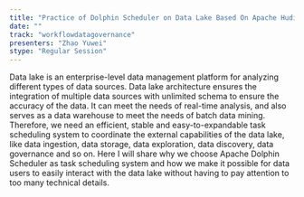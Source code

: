 ```yaml
---
title: "Practice of Dolphin Scheduler on Data Lake Based On Apache Hudi"
date: "" 
track: "workflowdatagovernance"
presenters: "Zhao Yuwei"
stype: "Regular Session"
---
```

Data lake is an enterprise-level data management platform for analyzing different types of data sources. Data lake architecture ensures the integration of multiple data sources with unlimited schema to ensure the accuracy of the data. It can meet the needs of real-time analysis, and also serves as a data warehouse to meet the needs of batch data mining.
Therefore, we need an efficient, stable and easy-to-expandable task scheduling system to coordinate the external capabilities of the data lake, like data ingestion, data storage, data exploration, data discovery, data governance and so on.
Here I will share why we choose Apache Dolphin Scheduler as task scheduling system and how we make it possible for data users to easily interact with the data lake without having to pay attention to too many technical details.